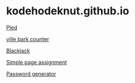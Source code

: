 # kodehodeknut.github.io
[Pled](https://kodehodeknut.github.io/TESTBENCH/)

[ville bark counter](https://kodehodeknut.github.io/counter/)

[Blackjack](https://kodehodeknut.github.io/blackjack/)

[Simple page assignment](https://kodehodeknut.github.io/innlevering-simplepage/)

[Password generator](https://kodehodeknut.github.io/solo%20project%20(3.4)/)
